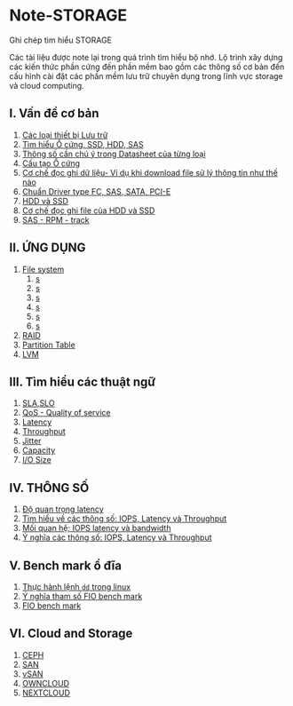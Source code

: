 # Note-STORAGE
Ghi chép tìm hiểu STORAGE

Các tài liệu được note lại trong quá trình tìm hiểu bộ nhớ. Lộ trình xây dựng các kiến thức phần cứng đến phần mềm bao gồm các thông số cơ bản đến cấu hình cài đặt các phần mềm lưu trữ chuyên dụng trong lĩnh vực storage và cloud computing.
## I. Vấn đề cơ bản	
1. [Các loại thiết bị Lưu trữ](/Docs/1.Types-of-storage-devices.md)
1. [Tìm hiểu Ổ cứng, SSD, HDD, SAS](/Docs/)
1. [Thông số cần chú ý trong Datasheet của từng loại](/Docs/)
1. [Cấu tạo Ổ cứng](/Docs/)
1. [Cơ chế đọc ghi dữ liệu- Ví dụ khi download file sử lý thông tin như thế nào](/Docs/)
1. [Chuẩn Driver type FC, SAS, SATA, PCI-E](/Docs/)
1. [HDD và SSD](/Docs/)
1. [Cơ chế đọc ghi file của HDD và SSD](/Docs/)
1. [SAS - RPM - track](/Docs/)
## II. ỨNG DỤNG
1. [File system](/Docs/)
    1. [s]()
    1. [s]()
    1. [s]()
    1. [s]()
    1. [s]()
    1. [s]()
1. [RAID](/Docs/)
1. [Partition Table](/Docs/)
1. [LVM](/Docs/)
## III. Tìm hiểu các thuật ngữ	
1. [SLA,SLO](/Docs/)
1. [QoS - Quality of service](/Docs/)
1. [Latency](/Docs/)
1. [Throughput](/Docs/)
1. [Jitter](/Docs/)
1. [Capacity](/Docs/)
1. [I/O Size](/Docs/)
## IV. THÔNG SỐ	
1. [Độ quan trọng latency](/Docs/)
1. [Tìm hiểu về các thông số: IOPS, Latency và Throughput](/Docs/)
1. [Mối quan hệ; IOPS latency và bandwidth](/Docs/)
1. [Ý nghĩa các thông số: IOPS, Latency và Throughput](/Docs/)
## V. Bench mark ổ đĩa	
1. [Thực hành lệnh `dd` trong linux](/Docs/)
1. [Ý nghĩa tham số FIO bench mark](/Docs/)       
1. [FIO bench mark](/Docs/)   
## VI. Cloud and Storage
1. [CEPH](/)
1. [SAN](/)
1. [vSAN](/)
1. [OWNCLOUD](/) 
1. [NEXTCLOUD](/)